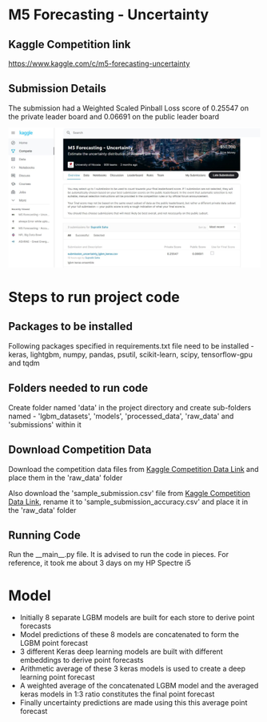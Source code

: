 # M5 Forecasting - Uncertainty

## Kaggle Competition link

https://www.kaggle.com/c/m5-forecasting-uncertainty

## Submission Details

The submission had a Weighted Scaled Pinball Loss score of 0.25547 on the private leader board 
and 0.06691 on the public leader board

![My Submission](images/kaggle_submission_score.jpg)

# Steps to run project code

## Packages to be installed

Following packages specified in requirements.txt file need to be installed - 
keras, 
lightgbm, 
numpy, 
pandas, 
psutil, 
scikit-learn, 
scipy, 
tensorflow-gpu and 
tqdm

## Folders needed to run code

Create folder named 'data' in the project directory 
and create sub-folders named - 'lgbm_datasets', 'models', 'processed_data', 'raw_data' and 'submissions' within it

## Download Competition Data

Download the competition data files from [Kaggle Competition Data Link](https://www.kaggle.com/c/m5-forecasting-uncertainty/data) and place them in the 'raw_data' folder

Also download the 'sample_submission.csv' file from [Kaggle Competition Data Link](https://www.kaggle.com/c/m5-forecasting-accuracy/data),
rename it to 'sample_submission_accuracy.csv' and place it in the 'raw_data' folder

## Running Code

Run the \_\_main__.py file. It is advised to run the code in pieces. For reference, it took me about 3 days on my HP Spectre i5

# Model

- Initially 8 separate LGBM models are built for each store to derive point forecasts
- Model predictions of these 8 models are concatenated to form the LGBM point forecast
- 3 different Keras deep learning models are built with different embeddings to derive point forecasts
- Arithmetic average of these 3 keras models is used to create a deep learning point forecast
- A weighted average of the concatenated LGBM model and the averaged keras models in 1:3 ratio constitutes the final point forecast
- Finally uncertainty predictions are made using this this average point forecast